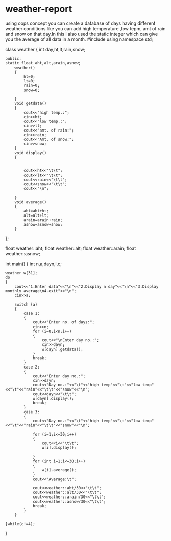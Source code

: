 # weather-report
using oops concept you can create a database of days having different weather conditions like you can add high temperature ,low tepm, amt of rain and snow on that day.In this i also used the static integer which can give you the average of all data in a month.
#include<iostream>
using namespace std;

class weather
{
	int day,ht,lt,rain,snow;

	public:
	static float aht,alt,arain,asnow;
		weather()
		{
			ht=0;
			lt=0;
			rain=0;
			snow=0;

		}
		void getdata()
		{
			cout<<"high temp.:";
			cin>>ht;
			cout<<"low temp.:";
			cin>>lt;
			cout<<"amt. of rain:";
			cin>>rain;
			cout<<"Amt. of snow:";
			cin>>snow;
		}
		void display()
		{


			cout<<ht<<"\t\t";
			cout<<lt<<"\t\t";
			cout<<rain<<"\t\t";
			cout<<snow<<"\t\t";
			cout<<"\n";

		}
		void average()
		{
			aht=aht+ht;
			alt=alt+lt;
			arain=arain+rain;
			asnow=asnow+snow;
		}

};

float weather::aht;
float weather::alt;
float weather::arain;
float weather::asnow;

int main()
{
	int n,a,dayn,i,c;

	weather w[31];
	do
	{
		cout<<"1.Enter data"<<"\n"<<"2.Display n day"<<"\n"<<"3.Display monthly average\n4.exit"<<"\n";
		cin>>a;

		switch (a)
		{
			case 1:
			{
				cout<<"Enter no. of days:";
				cin>>n;
				for (i=0;i<n;i++)
				{
					cout<<"\nEnter day no.:";
					cin>>dayn;
					w[dayn].getdata();
				}
				break;
			}
			case 2:
			{
				cout<<"Enter day no.:";
				cin>>dayn;
				cout<<"Day no.:"<<"\t"<<"high temp"<<"\t"<<"low temp"<<"\t"<<"rain"<<"\t\t"<<"snow"<<"\n";
				cout<<dayn<<"\t\t";
				w[dayn].display();
				break;
			}
			case 3:
			{
				cout<<"Day no.:"<<"\t"<<"high temp"<<"\t"<<"low temp"<<"\t"<<"rain"<<"\t\t"<<"snow"<<"\n";

				for (i=1;i<=30;i++)
				{
					cout<<i<<"\t\t";
					w[i].display();

				}
				for (int i=1;i<=30;i++)
				{
					w[i].average();
				}
				cout<<"Average:\t";

				cout<<weather::aht/30<<"\t\t";
				cout<<weather::alt/30<<"\t\t";
				cout<<weather::arain/30<<"\t\t";
				cout<<weather::asnow/30<<"\t\t";
				break;
			}
		}

	}while(c!=4);
}

